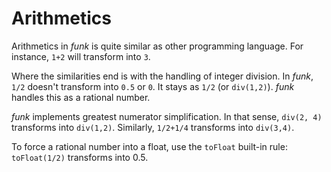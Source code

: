 # Arithmetics

Arithmetics in *funk* is quite similar as other programming language.  For instance, `1+2` will transform into `3`.

Where the similarities end is with the handling of integer division.  In *funk*, `1/2` doesn't transform into `0.5` or `0`.  It stays as `1/2` (or `div(1,2)`).  *funk* handles this as a rational number.

*funk* implements greatest numerator simplification.  In that sense, `div(2, 4)` transforms into `div(1,2)`.  Similarly, `1/2+1/4` transforms into `div(3,4)`.

To force a rational number into a float, use the `toFloat` built-in rule:  `toFloat(1/2)` transforms into 0.5.